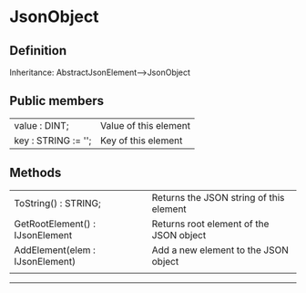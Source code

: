 # JsonObject

## Definition

Inheritance: AbstractJsonElement-->JsonObject

## Public members

|||
|-|-|
|value : DINT;| Value of this element
|key : STRING  := '';| Key of this element

## Methods

|||
|-|-|
|ToString() : STRING;| Returns the JSON string of this element|
|GetRootElement() : IJsonElement| Returns root element of the JSON object|
|AddElement(elem : IJsonElement)| Add a new element to the JSON object|
|||
---
